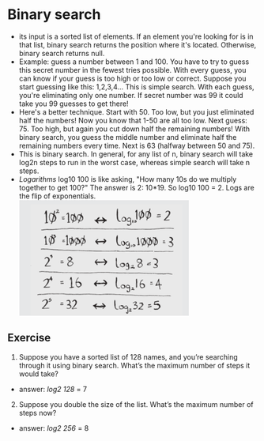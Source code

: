 # Binary search
- its input is a sorted list of elements. If an element you're looking for is in that list, binary search returns the position where it's located. Otherwise, binary search returns null.
- Example: guess a number between 1 and 100. You have to try to guess this secret number in the fewest tries possible. With every guess, you can know if your guess is too high or too low or correct. Suppose you start guessing like this: 1,2,3,4... This is simple search. With each guess, you're eliminating only one number. If secret number was 99 it could take you 99 guesses to get there!
- Here's a better technique. Start with 50. Too low, but you just eliminated half the numbers! Now you know that 1-50 are all too low. Next guess: 75. Too high, but again you cut down half the remaining numbers! With binary search, you guess the middle number and eliminate half the remaining numbers every time. Next is 63 (halfway between 50 and 75).
- This is binary search. In general, for any list of n, binary search will take log2n steps to run in the worst case, whereas simple search will take n steps.
- *Logarithms* log10 100 is like asking, "How many 10s do we multiply together to get 100?" The answer is 2: 10*19. So log10 100 = 2. Logs are the flip of exponentials.
![img.png](img.png)
## Exercise
1. Suppose you have a sorted list of 128 names, and you’re searching through it using binary search. What’s the maximum number of steps it would take?
- answer: _log2 128_ = 7 
2. Suppose you double the size of the list. What’s the maximum number of steps now?
- answer: _log2 256_ = 8
